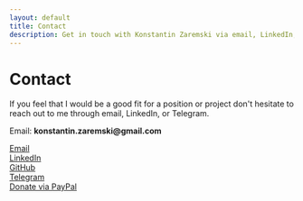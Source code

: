 ```yaml
---
layout: default
title: Contact
description: Get in touch with Konstantin Zaremski via email, LinkedIn, GitHub, or Telegram. Open to software developer positions and internships.
---
```


# Contact

<div class="card bg-primary shadow-soft border-light mb-4">
  <div class="card-body">
    <p class="card-text">If you feel that I would be a good fit for a position or project don't hesitate to reach out to me through email, LinkedIn, or Telegram.</p>
  </div>
</div>

<div class="card bg-primary shadow-soft border-light mb-4">
  <div class="card-body">
    <p class="card-text"><i class="fas fa-envelope mr-2"></i>Email: <b>konstantin.zaremski@gmail.com</b></p>
  </div>
</div>

<div class="row">
  <div class="col-md-6 mb-4">
    <a href="mailto:konstantin.zaremski@gmail.com" class="btn btn-primary animate-down-2 d-block">
      <i class="fas fa-envelope mr-2"></i>Email
    </a>
  </div>
  <div class="col-md-6 mb-4">
    <a target="_blank" rel="noopener noreferrer" href="https://www.linkedin.com/in/konstantinzaremski" class="btn btn-primary animate-down-2 d-block text-secondary">
      <i class="fab fa-linkedin mr-2"></i>LinkedIn
    </a>
  </div>
  <div class="col-md-6 mb-4">
    <a target="_blank" rel="noopener noreferrer" href="https://www.github.com/kzaremski" class="btn btn-primary animate-down-2 d-block text-warning">
      <i class="fab fa-github mr-2"></i>GitHub
    </a>
  </div>
  <div class="col-md-6 mb-4">
    <a target="_blank" rel="noopener noreferrer" href="http://t.me/konzski" class="btn btn-primary animate-down-2 d-block text-danger">
      <i class="fab fa-telegram mr-2"></i>Telegram
    </a>
  </div>
  <div class="col-md-6 mb-4">
    <a target="_blank" rel="noopener noreferrer" href="https://www.paypal.com/donate/?business=9PAFMS3SNB4VL&no_recurring=0&currency_code=USD" class="btn btn-primary animate-down-2 d-block text-info">
      <i class="fab fa-paypal mr-2"></i>Donate via PayPal
    </a>
  </div>
</div>
